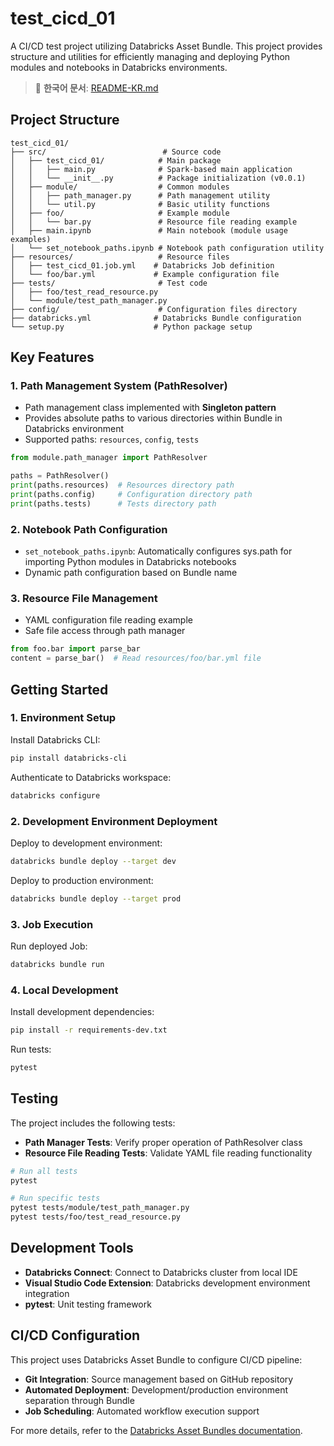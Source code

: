 # test_cicd_01

A CI/CD test project utilizing Databricks Asset Bundle. This project provides structure and utilities for efficiently managing and deploying Python modules and notebooks in Databricks environments.

> 📖 **한국어 문서**: [README-KR.md](./README-KR.md)

## Project Structure

```
test_cicd_01/
├── src/                          # Source code
│   ├── test_cicd_01/            # Main package
│   │   ├── main.py              # Spark-based main application
│   │   └── __init__.py          # Package initialization (v0.0.1)
│   ├── module/                  # Common modules
│   │   ├── path_manager.py      # Path management utility
│   │   └── util.py              # Basic utility functions
│   ├── foo/                     # Example module
│   │   └── bar.py               # Resource file reading example
│   ├── main.ipynb               # Main notebook (module usage examples)
│   └── set_notebook_paths.ipynb # Notebook path configuration utility
├── resources/                   # Resource files
│   ├── test_cicd_01.job.yml    # Databricks Job definition
│   └── foo/bar.yml             # Example configuration file
├── tests/                       # Test code
│   ├── foo/test_read_resource.py
│   └── module/test_path_manager.py
├── config/                      # Configuration files directory
├── databricks.yml              # Databricks Bundle configuration
└── setup.py                    # Python package setup
```

## Key Features

### 1. Path Management System (PathResolver)
- Path management class implemented with **Singleton pattern**
- Provides absolute paths to various directories within Bundle in Databricks environment
- Supported paths: `resources`, `config`, `tests`

```python
from module.path_manager import PathResolver

paths = PathResolver()
print(paths.resources)  # Resources directory path
print(paths.config)     # Configuration directory path
print(paths.tests)      # Tests directory path
```

### 2. Notebook Path Configuration
- `set_notebook_paths.ipynb`: Automatically configures sys.path for importing Python modules in Databricks notebooks
- Dynamic path configuration based on Bundle name

### 3. Resource File Management
- YAML configuration file reading example
- Safe file access through path manager

```python
from foo.bar import parse_bar
content = parse_bar()  # Read resources/foo/bar.yml file
```

## Getting Started

### 1. Environment Setup

Install Databricks CLI:
```bash
pip install databricks-cli
```

Authenticate to Databricks workspace:
```bash
databricks configure
```

### 2. Development Environment Deployment

Deploy to development environment:
```bash
databricks bundle deploy --target dev
```

Deploy to production environment:
```bash
databricks bundle deploy --target prod
```

### 3. Job Execution

Run deployed Job:
```bash
databricks bundle run
```

### 4. Local Development

Install development dependencies:
```bash
pip install -r requirements-dev.txt
```

Run tests:
```bash
pytest
```

## Testing

The project includes the following tests:

- **Path Manager Tests**: Verify proper operation of PathResolver class
- **Resource File Reading Tests**: Validate YAML file reading functionality

```bash
# Run all tests
pytest

# Run specific tests
pytest tests/module/test_path_manager.py
pytest tests/foo/test_read_resource.py
```

## Development Tools

- **Databricks Connect**: Connect to Databricks cluster from local IDE
- **Visual Studio Code Extension**: Databricks development environment integration
- **pytest**: Unit testing framework

## CI/CD Configuration

This project uses Databricks Asset Bundle to configure CI/CD pipeline:

- **Git Integration**: Source management based on GitHub repository
- **Automated Deployment**: Development/production environment separation through Bundle
- **Job Scheduling**: Automated workflow execution support

For more details, refer to the [Databricks Asset Bundles documentation](https://docs.databricks.com/dev-tools/bundles/index.html).
